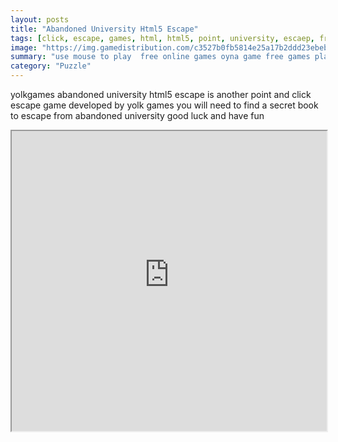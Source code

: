 ```yaml
---
layout: posts
title: "Abandoned University Html5 Escape"
tags: [click, escape, games, html, html5, point, university, escaep, free, online, games, oyna, game, free, games, play, play, games]
image: "https://img.gamedistribution.com/c3527b0fb5814e25a17b2ddd23ebeb9c.jpg"
summary: "use mouse to play  free online games oyna game free games play play games"
category: "Puzzle"
---
```


yolkgames abandoned university html5 escape is another point and click escape game developed by yolk games you will need to find a secret book to escape from abandoned university good luck and have fun

<iframe width="100%" height="480px;" src="https://html5.gamedistribution.com/c3527b0fb5814e25a17b2ddd23ebeb9c/"></iframe>